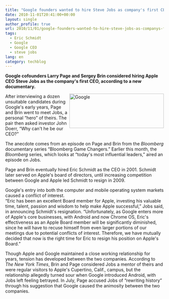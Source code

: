 ```yaml
---
title: "Google founders wanted to hire Steve Jobs as company's first CEO"
date: 2010-11-01T20:41:00+00:00
layout: single
author_profile: true
url: 2010/11/01/google-founders-wanted-to-hire-steve-jobs-as-companys-first-ceo/
tags:
  - Eric Schmidt
  - Google
  - Google CEO
  - steve jobs
lang: en
category: techblog
---
```

**Google cofounders Larry Page and Sergey Brin considered hiring Apple CEO Steve Jobs as the company's first CEO, according to a new documentary.**

[<img title="Google" border="0" alt="Google" align="right" src="http://lh4.ggpht.com/_vaUVXcmC3OI/TM8e7f9DYtI/AAAAAAAAC_E/UMBKiM9Zi8U/Google_thumb%5B1%5D.png?imgmax=800" width="300" height="109" />](http://lh6.ggpht.com/_vaUVXcmC3OI/TM8e5pgEpoI/AAAAAAAAC_A/Rs7d0UOepGo/s1600-h/Google%5B3%5D.png)After interviewing a dozen unsuitable candidates during Google's early years, Page and Brin went to meet Jobs, a personal “hero” of theirs. The pair then asked investor John Doerr, “Why can't he be our CEO?”

The anecdote comes from an episode on Page and Brin from the _Bloomberg_ documentary series “Bloomberg Game Changers.” Earlier this month, the _Bloomberg_ series, which looks at “today's most influential leaders,” aired an episode on Jobs.

Page and Brin eventually hired Eric Schmidt as the CEO in 2001. Schmidt later served on Apple's board of directors, until increasing competition between Google and Apple led Schmidt to resign in 2009.

Google's entry into both the computer and mobile operating system markets caused a conflict of interest.  
“Eric has been an excellent Board member for Apple, investing his valuable time, talent, passion and wisdom to help make Apple successful,” Jobs said, in announcing Schmidt's resignation. “Unfortunately, as Google enters more of Apple's core businesses, with Android and now Chrome OS, Eric's effectiveness as an Apple Board member will be significantly diminished, since he will have to recuse himself from even larger portions of our meetings due to potential conflicts of interest. Therefore, we have mutually decided that now is the right time for Eric to resign his position on Apple's Board.”

Though Apple and Google maintained a close working relationship for years, tension has developed between the two companies. According to _The New York Times_, Brin and Page considered Jobs a mentor of theirs and were regular visitors to Apple's Cupertino, Calif., campus, but the relationship allegedly turned sour when Google introduced Android, with Jobs left feeling betrayed. In July, Page accused Jobs of “rewriting history” through his suggestion that Google caused the animosity between the two companies.